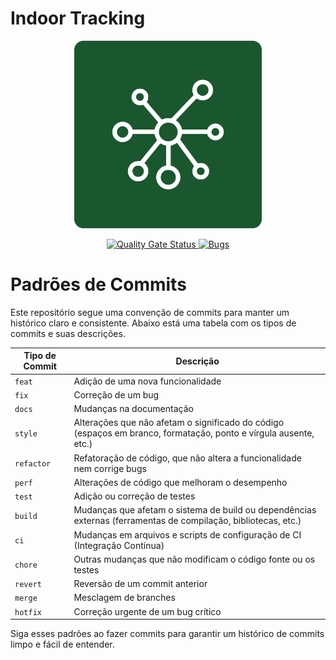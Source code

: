 # Indoor Tracking

<p align="center">
  <img src="assets/logo.png" alt="Logo" width="300" height="300">
</p>

<p align="center">
  <a href="https://sonarcloud.io/summary/new_code?id=PedroPereiraGuimaraes_tcc-indoor-tracking-backend">
    <img src="https://sonarcloud.io/api/project_badges/measure?project=PedroPereiraGuimaraes_tcc-indoor-tracking-backend&metric=alert_status" alt="Quality Gate Status">
  </a>
  <a href="https://sonarcloud.io/summary/new_code?id=PedroPereiraGuimaraes_tcc-indoor-tracking-backend">
    <img src="https://sonarcloud.io/api/project_badges/measure?project=PedroPereiraGuimaraes_tcc-indoor-tracking-backend&metric=bugs" alt="Bugs">
  </a>
</p>

# Padrões de Commits

Este repositório segue uma convenção de commits para manter um histórico claro e consistente. Abaixo está uma tabela com os tipos de commits e suas descrições.

| Tipo de Commit | Descrição |
| -------------- | --------- |
| `feat`         | Adição de uma nova funcionalidade |
| `fix`          | Correção de um bug |
| `docs`         | Mudanças na documentação |
| `style`        | Alterações que não afetam o significado do código (espaços em branco, formatação, ponto e vírgula ausente, etc.) |
| `refactor`     | Refatoração de código, que não altera a funcionalidade nem corrige bugs |
| `perf`         | Alterações de código que melhoram o desempenho |
| `test`         | Adição ou correção de testes |
| `build`        | Mudanças que afetam o sistema de build ou dependências externas (ferramentas de compilação, bibliotecas, etc.) |
| `ci`           | Mudanças em arquivos e scripts de configuração de CI (Integração Contínua) |
| `chore`        | Outras mudanças que não modificam o código fonte ou os testes |
| `revert`       | Reversão de um commit anterior |
| `merge`        | Mesclagem de branches |
| `hotfix`       | Correção urgente de um bug crítico |

Siga esses padrões ao fazer commits para garantir um histórico de commits limpo e fácil de entender.
